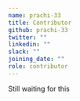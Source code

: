 ```yaml
---
name: prachi-33
title: Contributor
github: prachi-33
twitter: ""
linkedin: ""
slack: ""
joining_date: ""
role: contributor
---
```


Still waiting for this
